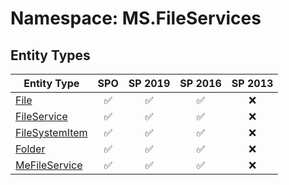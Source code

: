 # Namespace: MS.FileServices

## Entity Types

Entity Type | SPO | SP 2019 | SP 2016 | SP 2013
----------|:---:|:-------:|:-------:|:-------:
[File](./EntityTypes/File.md) | ✅ | ✅ | ✅ | ❌
[FileService](./EntityTypes/FileService.md) | ✅ | ✅ | ✅ | ❌
[FileSystemItem](./EntityTypes/FileSystemItem.md) | ✅ | ✅ | ✅ | ❌
[Folder](./EntityTypes/Folder.md) | ✅ | ✅ | ✅ | ❌
[MeFileService](./EntityTypes/MeFileService.md) | ✅ | ✅ | ✅ | ❌